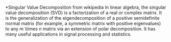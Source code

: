 *Singular Value Decomposition
from wikipedia
In linear algebra, the singular value decomposition (SVD) is a factorization of a real or complex matrix. It is the generalization of the eigendecomposition of a positive semidefinite normal matrix (for example, a symmetric matrix with positive eigenvalues) to any m \times n matrix via an extension of polar decomposition. It has many useful applications in signal processing and statistics.
